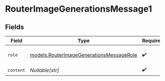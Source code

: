 # RouterImageGenerationsMessage1


## Fields

| Field                                                                                      | Type                                                                                       | Required                                                                                   | Description                                                                                |
| ------------------------------------------------------------------------------------------ | ------------------------------------------------------------------------------------------ | ------------------------------------------------------------------------------------------ | ------------------------------------------------------------------------------------------ |
| `role`                                                                                     | [models.RouterImageGenerationsMessageRole](../models/routerimagegenerationsmessagerole.md) | :heavy_check_mark:                                                                         | The role of the prompt message                                                             |
| `content`                                                                                  | *Nullable[str]*                                                                            | :heavy_check_mark:                                                                         | N/A                                                                                        |